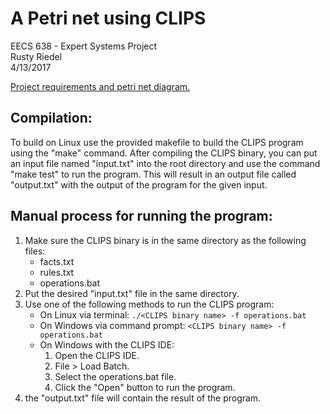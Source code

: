 # A Petri net using CLIPS
EECS 638 - Expert Systems Project\
Rusty Riedel\
4/13/2017

[Project requirements and petri net diagram.](project-638.pdf)

## Compilation:
To build on Linux use the provided makefile to build the CLIPS program using 
the "make" command. After compiling the CLIPS binary, you can put an input file 
named "input.txt" into the root directory and use the command "make test" to run 
the program. This will result in an output file called "output.txt" with the 
output of the program for the given input.

## Manual process for running the program:
1. Make sure the CLIPS binary is in the same directory as the following files:
   - facts.txt
   - rules.txt
   - operations.bat
2. Put the desired "input.txt" file in the same directory.
3. Use one of the following methods to run the CLIPS program:
	- On Linux via terminal:
		```./<CLIPS binary name> -f operations.bat```
	- On Windows via command prompt:
		```<CLIPS binary name> -f operations.bat```
	- On Windows with the CLIPS IDE:
		1. Open the CLIPS IDE.
		2. File > Load Batch.
		3. Select the operations.bat file.
		4. Click the "Open" button to run the program.
4. the "output.txt" file will contain the result of the program.
